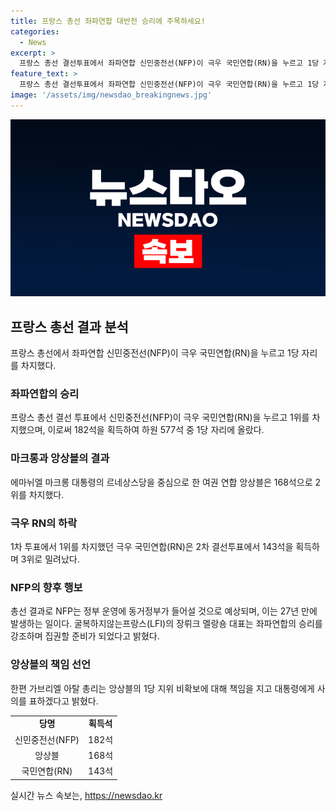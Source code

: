 ```yaml
---
title: 프랑스 총선 좌파연합 대반전 승리에 주목하세요!
categories:
  - News
excerpt: >
  프랑스 총선 결선투표에서 좌파연합 신민중전선(NFP)이 극우 국민연합(RN)을 누르고 1당 자리를 차지했다. 예상을 뒤엎고 182석을 획득한 NFP는 27년 만에 동거정부가 들어설 것으로 전망되며, 극우 집권을 막기 위해 단일화에 나선 것이 판세를 뒤집었다. NFP 소속 대표들은 좌파의 승리를 강조하며 집권 준비를 강조했고, 앙상블은 1당 지위를 확보하지 못해 총리가 사의를 표명했다. RN은 동맹에 대해 강경한 대정부 투쟁을 예고했다.
feature_text: >
  프랑스 총선 결선투표에서 좌파연합 신민중전선(NFP)이 극우 국민연합(RN)을 누르고 1당 자리를 차지했다. 예상을 뒤엎고 182석을 획득한 NFP는 27년 만에 동거정부가 들어설 것으로 전망되며, 극우 집권을 막기 위해 단일화에 나선 것이 판세를 뒤집었다. NFP 소속 대표들은 좌파의 승리를 강조하며 집권 준비를 강조했고, 앙상블은 1당 지위를 확보하지 못해 총리가 사의를 표명했다. RN은 동맹에 대해 강경한 대정부 투쟁을 예고했다.
image: '/assets/img/newsdao_breakingnews.jpg'
---
```


<p><img src="/assets/img/newsdao_breakingnews.jpg" alt="implanttips 속보" /></p>

<h2 data-ke-size="size26">프랑스 총선 결과 분석</h2>

<p data-ke-size="size16">프랑스 총선에서 좌파연합 신민중전선(NFP)이 극우 국민연합(RN)을 누르고 1당 자리를 차지했다.</p>

<h3>좌파연합의 승리</h3>

<p data-ke-size="size16">프랑스 총선 결선 투표에서 신민중전선(NFP)이 극우 국민연합(RN)을 누르고 1위를 차지했으며, 이로써 182석을 획득하여 하원 577석 중 1당 자리에 올랐다.</p>

<h3>마크롱과 앙상블의 결과</h3>

<p data-ke-size="size16">에마뉘엘 마크롱 대통령의 르네상스당을 중심으로 한 여권 연합 앙상블은 168석으로 2위를 차지했다.</p>

<h3>극우 RN의 하락</h3>

<p data-ke-size="size16">1차 투표에서 1위를 차지했던 극우 국민연합(RN)은 2차 결선투표에서 143석을 획득하며 3위로 밀려났다.</p>

<h3>NFP의 향후 행보</h3>

<p data-ke-size="size16">총선 결과로 NFP는 정부 운영에 동거정부가 들어설 것으로 예상되며, 이는 27년 만에 발생하는 일이다. 굴복하지않는프랑스(LFI)의 장뤼크 멜랑숑 대표는 좌파연합의 승리를 강조하며 집권할 준비가 되었다고 밝혔다.</p>

<h3>앙상블의 책임 선언</h3>

<p data-ke-size="size16">한편 가브리엘 아탈 총리는 앙상블의 1당 지위 비확보에 대해 책임을 지고 대통령에게 사의를 표하겠다고 밝혔다.</p>

<table>
    <tr>
        <td style="text-align: center; height: 17px;"><b>당명</b></td>
        <td style="text-align: center; height: 17px;"><b>획득석</b></td>
    </tr>
    <tr>
        <td style="text-align: center; height: 17px;">신민중전선(NFP)</td>
        <td style="text-align: center; height: 17px;">182석</td>
    </tr>
    <tr>
        <td style="text-align: center; height: 17px;">앙상블</td>
        <td style="text-align: center; height: 17px;">168석</td>
    </tr>
    <tr>
        <td style="text-align: center; height: 17px;">국민연합(RN)</td>
        <td style="text-align: center; height: 17px;">143석</td>
    </tr>
</table>
실시간 뉴스 속보는, <a href="https://newsdao.kr" rel="dofollow">https://newsdao.kr</a>


